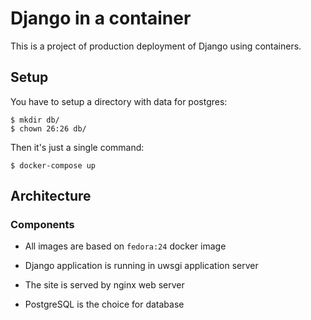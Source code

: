 # Django in a container

This is a project of production deployment of Django using containers.


## Setup

You have to setup a directory with data for postgres:

```
$ mkdir db/
$ chown 26:26 db/
```

Then it's just a single command:

```
$ docker-compose up
```


## Architecture

### Components

 * All images are based on `fedora:24` docker image

 * Django application is running in uwsgi application server

 * The site is served by nginx web server

 * PostgreSQL is the choice for database

